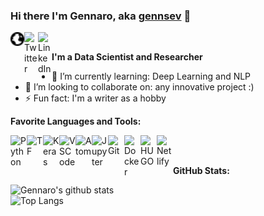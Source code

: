 <!--
**gennsev/gennsev** is a ✨ _special_ ✨ repository because its `README.md` (this file) appears on your GitHub profile.

Here are some ideas to get you started:

- 🔭 I’m currently working on ...
- 🌱 I’m currently learning ...
- 👯 I’m looking to collaborate on ...
- 🤔 I’m looking for help with ...
- 💬 Ask me about ...
- 📫 How to reach me: ...
- 😄 Pronouns: ...
- ⚡ Fun fact: 
-->

### Hi there I'm Gennaro, aka [gennsev](www.gennsev.com) 👋 
[<img align="left" alt="gennsev.com" width="22px" src="https://raw.githubusercontent.com/iconic/open-iconic/master/svg/globe.svg" />][website]
[<img align="left" alt="Twitter" width="22px" src="https://cdn.jsdelivr.net/npm/simple-icons@v3/icons/twitter.svg" />][twitter]
[<img align="left" alt="LinkedIn" width="22px" src="https://cdn.jsdelivr.net/npm/simple-icons@v3/icons/linkedin.svg" />][linkedin]

[website]: https://gennsev.com
[twitter]: https://twitter.com/gennsev
[linkedin]: https://www.linkedin.com/in/gennaro-rodrigues-518a4020/

<br />

**I'm a Data Scientist and Researcher**
- 🌱 I’m currently learning: Deep Learning and NLP
- 👯 I’m looking to collaborate on: any innovative project :)
- ⚡ Fun fact: I'm a writer as a hobby


**Favorite Languages and Tools:** 

<img align="left" alt="Python" width="26px" src="http://simpleicons.org/icons/python.svg" />
<img align="left" alt="TF" width="26px" src="http://simpleicons.org/icons/tensorflow.svg" />
<img align="left" alt="Keras" width="26px" src="http://simpleicons.org/icons/keras.svg" />
<img align="left" alt="VSCode" width="26px" src="http://simpleicons.org/icons/visualstudiocode.svg" />
<img align="left" alt="Atom" width="26px" src="http://simpleicons.org/icons/atom.svg" />
<img align="left" alt="Jupyter" width="26px" src="http://simpleicons.org/icons/jupyter.svg" />
<img align="left" alt="Git" width="26px" src="http://simpleicons.org/icons/git.svg" />
<img align="left" alt="Docker" width="26px" src="http://simpleicons.org/icons/docker.svg" />
<img align="left" alt="HUGO" width="26px" src="http://simpleicons.org/icons/hugo.svg" />
<img align="left" alt="Netlify" width="26px" src="http://simpleicons.org/icons/netlify.svg" />

<br />
<br />

**GitHub Stats:** 

![Gennaro's github stats](https://github-readme-stats.gennsev.vercel.app/api?username=gennsev)
<br />
![Top Langs](https://github-readme-stats.gennsev.vercel.app/api/top-langs/?username=gennsev&layout=compact)
